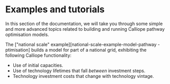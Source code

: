 # Examples and tutorials

In this section of the documentation, we will take you through some simple and more advanced topics related to building and running Calliope pathway optimisation models.

The ["national scale" example][national-scale-example-model-pathway -ptimisation] builds a model for part of a national grid, exhibiting the following Calliope functionality:

* Use of initial capacities.
* Use of technology lifetimes that fall _between_ investment steps.
* Technology investment costs that change with technology vintage.
